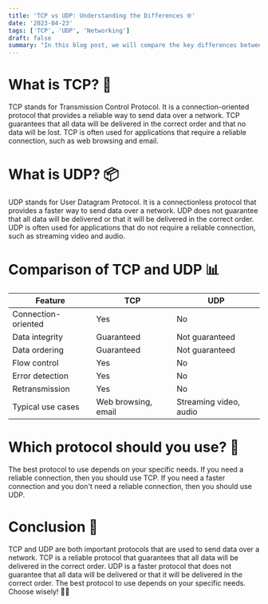 ```yaml
---
title: 'TCP vs UDP: Understanding the Differences 🌐'
date: '2023-04-23'
tags: ['TCP', 'UDP', 'Networking']
draft: false
summary: "In this blog post, we will compare the key differences between TCP and UDP, two essential protocols used to send data over a network. We will discuss their features, use cases, and help you decide which protocol is best for your specific needs. 🚀"
---
```


# What is TCP? 🔗

TCP stands for Transmission Control Protocol. It is a connection-oriented protocol that provides a reliable way to send data over a network. TCP guarantees that all data will be delivered in the correct order and that no data will be lost. TCP is often used for applications that require a reliable connection, such as web browsing and email.

# What is UDP? 📦

UDP stands for User Datagram Protocol. It is a connectionless protocol that provides a faster way to send data over a network. UDP does not guarantee that all data will be delivered or that it will be delivered in the correct order. UDP is often used for applications that do not require a reliable connection, such as streaming video and audio.

# Comparison of TCP and UDP 📊

| Feature             | TCP                 | UDP                    |
| ------------------- | ------------------- | ---------------------- |
| Connection-oriented | Yes                 | No                     |
| Data integrity      | Guaranteed          | Not guaranteed         |
| Data ordering       | Guaranteed          | Not guaranteed         |
| Flow control        | Yes                 | No                     |
| Error detection     | Yes                 | No                     |
| Retransmission      | Yes                 | No                     |
| Typical use cases   | Web browsing, email | Streaming video, audio |

# Which protocol should you use? 🤔

The best protocol to use depends on your specific needs. If you need a reliable connection, then you should use TCP. If you need a faster connection and you don't need a reliable connection, then you should use UDP.

# Conclusion 🎉

TCP and UDP are both important protocols that are used to send data over a network. TCP is a reliable protocol that guarantees that all data will be delivered in the correct order. UDP is a faster protocol that does not guarantee that all data will be delivered or that it will be delivered in the correct order. The best protocol to use depends on your specific needs. Choose wisely! 🚀😄
